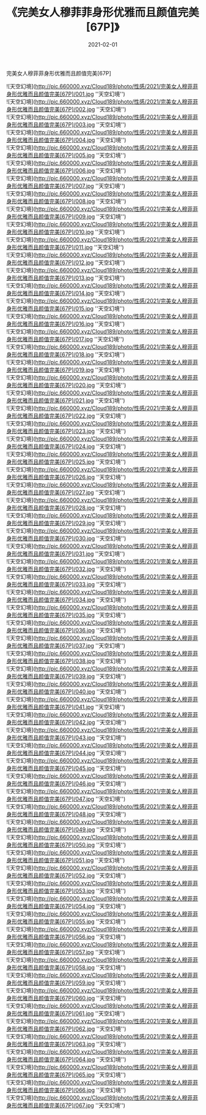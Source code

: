﻿---
layout: post
title:  《完美女人穆菲菲身形优雅而且颜值完美[67P]》
date:   2021-02-01
img: http://pic.660000.xyz/Cloud189/photo/性感/2021/完美女人穆菲菲身形优雅而且颜值完美[67P]/000.jpg
categories: [美女, 性感, 泳衣]
---

完美女人穆菲菲身形优雅而且颜值完美[67P]



![天空幻境](http://pic.660000.xyz/Cloud189/photo/性感/2021/完美女人穆菲菲身形优雅而且颜值完美[67P]/001.jpg ''天空幻境'') <br>
![天空幻境](http://pic.660000.xyz/Cloud189/photo/性感/2021/完美女人穆菲菲身形优雅而且颜值完美[67P]/002.jpg ''天空幻境'') <br>
![天空幻境](http://pic.660000.xyz/Cloud189/photo/性感/2021/完美女人穆菲菲身形优雅而且颜值完美[67P]/003.jpg ''天空幻境'') <br>
![天空幻境](http://pic.660000.xyz/Cloud189/photo/性感/2021/完美女人穆菲菲身形优雅而且颜值完美[67P]/004.jpg ''天空幻境'') <br>
![天空幻境](http://pic.660000.xyz/Cloud189/photo/性感/2021/完美女人穆菲菲身形优雅而且颜值完美[67P]/005.jpg ''天空幻境'') <br>
![天空幻境](http://pic.660000.xyz/Cloud189/photo/性感/2021/完美女人穆菲菲身形优雅而且颜值完美[67P]/006.jpg ''天空幻境'') <br>
![天空幻境](http://pic.660000.xyz/Cloud189/photo/性感/2021/完美女人穆菲菲身形优雅而且颜值完美[67P]/007.jpg ''天空幻境'') <br>
![天空幻境](http://pic.660000.xyz/Cloud189/photo/性感/2021/完美女人穆菲菲身形优雅而且颜值完美[67P]/008.jpg ''天空幻境'') <br>
![天空幻境](http://pic.660000.xyz/Cloud189/photo/性感/2021/完美女人穆菲菲身形优雅而且颜值完美[67P]/009.jpg ''天空幻境'') <br>
![天空幻境](http://pic.660000.xyz/Cloud189/photo/性感/2021/完美女人穆菲菲身形优雅而且颜值完美[67P]/010.jpg ''天空幻境'') <br>
![天空幻境](http://pic.660000.xyz/Cloud189/photo/性感/2021/完美女人穆菲菲身形优雅而且颜值完美[67P]/011.jpg ''天空幻境'') <br>
![天空幻境](http://pic.660000.xyz/Cloud189/photo/性感/2021/完美女人穆菲菲身形优雅而且颜值完美[67P]/012.jpg ''天空幻境'') <br>
![天空幻境](http://pic.660000.xyz/Cloud189/photo/性感/2021/完美女人穆菲菲身形优雅而且颜值完美[67P]/013.jpg ''天空幻境'') <br>
![天空幻境](http://pic.660000.xyz/Cloud189/photo/性感/2021/完美女人穆菲菲身形优雅而且颜值完美[67P]/014.jpg ''天空幻境'') <br>
![天空幻境](http://pic.660000.xyz/Cloud189/photo/性感/2021/完美女人穆菲菲身形优雅而且颜值完美[67P]/015.jpg ''天空幻境'') <br>
![天空幻境](http://pic.660000.xyz/Cloud189/photo/性感/2021/完美女人穆菲菲身形优雅而且颜值完美[67P]/016.jpg ''天空幻境'') <br>
![天空幻境](http://pic.660000.xyz/Cloud189/photo/性感/2021/完美女人穆菲菲身形优雅而且颜值完美[67P]/017.jpg ''天空幻境'') <br>
![天空幻境](http://pic.660000.xyz/Cloud189/photo/性感/2021/完美女人穆菲菲身形优雅而且颜值完美[67P]/018.jpg ''天空幻境'') <br>
![天空幻境](http://pic.660000.xyz/Cloud189/photo/性感/2021/完美女人穆菲菲身形优雅而且颜值完美[67P]/019.jpg ''天空幻境'') <br>
![天空幻境](http://pic.660000.xyz/Cloud189/photo/性感/2021/完美女人穆菲菲身形优雅而且颜值完美[67P]/020.jpg ''天空幻境'') <br>
![天空幻境](http://pic.660000.xyz/Cloud189/photo/性感/2021/完美女人穆菲菲身形优雅而且颜值完美[67P]/021.jpg ''天空幻境'') <br>
![天空幻境](http://pic.660000.xyz/Cloud189/photo/性感/2021/完美女人穆菲菲身形优雅而且颜值完美[67P]/022.jpg ''天空幻境'') <br>
![天空幻境](http://pic.660000.xyz/Cloud189/photo/性感/2021/完美女人穆菲菲身形优雅而且颜值完美[67P]/023.jpg ''天空幻境'') <br>
![天空幻境](http://pic.660000.xyz/Cloud189/photo/性感/2021/完美女人穆菲菲身形优雅而且颜值完美[67P]/024.jpg ''天空幻境'') <br>
![天空幻境](http://pic.660000.xyz/Cloud189/photo/性感/2021/完美女人穆菲菲身形优雅而且颜值完美[67P]/025.jpg ''天空幻境'') <br>
![天空幻境](http://pic.660000.xyz/Cloud189/photo/性感/2021/完美女人穆菲菲身形优雅而且颜值完美[67P]/026.jpg ''天空幻境'') <br>
![天空幻境](http://pic.660000.xyz/Cloud189/photo/性感/2021/完美女人穆菲菲身形优雅而且颜值完美[67P]/027.jpg ''天空幻境'') <br>
![天空幻境](http://pic.660000.xyz/Cloud189/photo/性感/2021/完美女人穆菲菲身形优雅而且颜值完美[67P]/028.jpg ''天空幻境'') <br>
![天空幻境](http://pic.660000.xyz/Cloud189/photo/性感/2021/完美女人穆菲菲身形优雅而且颜值完美[67P]/029.jpg ''天空幻境'') <br>
![天空幻境](http://pic.660000.xyz/Cloud189/photo/性感/2021/完美女人穆菲菲身形优雅而且颜值完美[67P]/030.jpg ''天空幻境'') <br>
![天空幻境](http://pic.660000.xyz/Cloud189/photo/性感/2021/完美女人穆菲菲身形优雅而且颜值完美[67P]/031.jpg ''天空幻境'') <br>
![天空幻境](http://pic.660000.xyz/Cloud189/photo/性感/2021/完美女人穆菲菲身形优雅而且颜值完美[67P]/032.jpg ''天空幻境'') <br>
![天空幻境](http://pic.660000.xyz/Cloud189/photo/性感/2021/完美女人穆菲菲身形优雅而且颜值完美[67P]/033.jpg ''天空幻境'') <br>
![天空幻境](http://pic.660000.xyz/Cloud189/photo/性感/2021/完美女人穆菲菲身形优雅而且颜值完美[67P]/034.jpg ''天空幻境'') <br>
![天空幻境](http://pic.660000.xyz/Cloud189/photo/性感/2021/完美女人穆菲菲身形优雅而且颜值完美[67P]/035.jpg ''天空幻境'') <br>
![天空幻境](http://pic.660000.xyz/Cloud189/photo/性感/2021/完美女人穆菲菲身形优雅而且颜值完美[67P]/036.jpg ''天空幻境'') <br>
![天空幻境](http://pic.660000.xyz/Cloud189/photo/性感/2021/完美女人穆菲菲身形优雅而且颜值完美[67P]/037.jpg ''天空幻境'') <br>
![天空幻境](http://pic.660000.xyz/Cloud189/photo/性感/2021/完美女人穆菲菲身形优雅而且颜值完美[67P]/038.jpg ''天空幻境'') <br>
![天空幻境](http://pic.660000.xyz/Cloud189/photo/性感/2021/完美女人穆菲菲身形优雅而且颜值完美[67P]/039.jpg ''天空幻境'') <br>
![天空幻境](http://pic.660000.xyz/Cloud189/photo/性感/2021/完美女人穆菲菲身形优雅而且颜值完美[67P]/040.jpg ''天空幻境'') <br>
![天空幻境](http://pic.660000.xyz/Cloud189/photo/性感/2021/完美女人穆菲菲身形优雅而且颜值完美[67P]/041.jpg ''天空幻境'') <br>
![天空幻境](http://pic.660000.xyz/Cloud189/photo/性感/2021/完美女人穆菲菲身形优雅而且颜值完美[67P]/042.jpg ''天空幻境'') <br>
![天空幻境](http://pic.660000.xyz/Cloud189/photo/性感/2021/完美女人穆菲菲身形优雅而且颜值完美[67P]/043.jpg ''天空幻境'') <br>
![天空幻境](http://pic.660000.xyz/Cloud189/photo/性感/2021/完美女人穆菲菲身形优雅而且颜值完美[67P]/044.jpg ''天空幻境'') <br>
![天空幻境](http://pic.660000.xyz/Cloud189/photo/性感/2021/完美女人穆菲菲身形优雅而且颜值完美[67P]/045.jpg ''天空幻境'') <br>
![天空幻境](http://pic.660000.xyz/Cloud189/photo/性感/2021/完美女人穆菲菲身形优雅而且颜值完美[67P]/046.jpg ''天空幻境'') <br>
![天空幻境](http://pic.660000.xyz/Cloud189/photo/性感/2021/完美女人穆菲菲身形优雅而且颜值完美[67P]/047.jpg ''天空幻境'') <br>
![天空幻境](http://pic.660000.xyz/Cloud189/photo/性感/2021/完美女人穆菲菲身形优雅而且颜值完美[67P]/048.jpg ''天空幻境'') <br>
![天空幻境](http://pic.660000.xyz/Cloud189/photo/性感/2021/完美女人穆菲菲身形优雅而且颜值完美[67P]/049.jpg ''天空幻境'') <br>
![天空幻境](http://pic.660000.xyz/Cloud189/photo/性感/2021/完美女人穆菲菲身形优雅而且颜值完美[67P]/050.jpg ''天空幻境'') <br>
![天空幻境](http://pic.660000.xyz/Cloud189/photo/性感/2021/完美女人穆菲菲身形优雅而且颜值完美[67P]/051.jpg ''天空幻境'') <br>
![天空幻境](http://pic.660000.xyz/Cloud189/photo/性感/2021/完美女人穆菲菲身形优雅而且颜值完美[67P]/052.jpg ''天空幻境'') <br>
![天空幻境](http://pic.660000.xyz/Cloud189/photo/性感/2021/完美女人穆菲菲身形优雅而且颜值完美[67P]/053.jpg ''天空幻境'') <br>
![天空幻境](http://pic.660000.xyz/Cloud189/photo/性感/2021/完美女人穆菲菲身形优雅而且颜值完美[67P]/054.jpg ''天空幻境'') <br>
![天空幻境](http://pic.660000.xyz/Cloud189/photo/性感/2021/完美女人穆菲菲身形优雅而且颜值完美[67P]/055.jpg ''天空幻境'') <br>
![天空幻境](http://pic.660000.xyz/Cloud189/photo/性感/2021/完美女人穆菲菲身形优雅而且颜值完美[67P]/056.jpg ''天空幻境'') <br>
![天空幻境](http://pic.660000.xyz/Cloud189/photo/性感/2021/完美女人穆菲菲身形优雅而且颜值完美[67P]/057.jpg ''天空幻境'') <br>
![天空幻境](http://pic.660000.xyz/Cloud189/photo/性感/2021/完美女人穆菲菲身形优雅而且颜值完美[67P]/058.jpg ''天空幻境'') <br>
![天空幻境](http://pic.660000.xyz/Cloud189/photo/性感/2021/完美女人穆菲菲身形优雅而且颜值完美[67P]/059.jpg ''天空幻境'') <br>
![天空幻境](http://pic.660000.xyz/Cloud189/photo/性感/2021/完美女人穆菲菲身形优雅而且颜值完美[67P]/060.jpg ''天空幻境'') <br>
![天空幻境](http://pic.660000.xyz/Cloud189/photo/性感/2021/完美女人穆菲菲身形优雅而且颜值完美[67P]/061.jpg ''天空幻境'') <br>
![天空幻境](http://pic.660000.xyz/Cloud189/photo/性感/2021/完美女人穆菲菲身形优雅而且颜值完美[67P]/062.jpg ''天空幻境'') <br>
![天空幻境](http://pic.660000.xyz/Cloud189/photo/性感/2021/完美女人穆菲菲身形优雅而且颜值完美[67P]/063.jpg ''天空幻境'') <br>
![天空幻境](http://pic.660000.xyz/Cloud189/photo/性感/2021/完美女人穆菲菲身形优雅而且颜值完美[67P]/064.jpg ''天空幻境'') <br>
![天空幻境](http://pic.660000.xyz/Cloud189/photo/性感/2021/完美女人穆菲菲身形优雅而且颜值完美[67P]/065.jpg ''天空幻境'') <br>
![天空幻境](http://pic.660000.xyz/Cloud189/photo/性感/2021/完美女人穆菲菲身形优雅而且颜值完美[67P]/066.jpg ''天空幻境'') <br>
![天空幻境](http://pic.660000.xyz/Cloud189/photo/性感/2021/完美女人穆菲菲身形优雅而且颜值完美[67P]/067.jpg ''天空幻境'') <br>